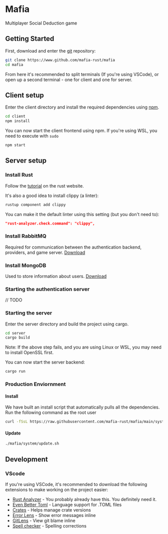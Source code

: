 # Mafia
Multiplayer Social Deduction game

## Getting Started
First, download and enter the [git](https://git-scm.com/) repository:
```bash
git clone https://www.github.com/mafia-rust/mafia
cd mafia
```
From here it's recommended to split terminals (If you're using VSCode), or open up a second terminal - one for client and one for server.
## Client setup
Enter the client directory and install the required dependencies using [npm](https://www.npmjs.com/).
```bash
cd client
npm install
```
You can now start the client frontend using npm. If you're using WSL, you need to execute with `sudo`
```bash
npm start
```
## Server setup
### Install Rust
Follow the [tutorial](https://www.rust-lang.org/learn/get-started) on the rust website.

It's also a good idea to install clippy (a linter):
```bash
rustup component add clippy
```
You can make it the default linter using this setting (but you don't need to):
```json
"rust-analyzer.check.command": "clippy",
```

### Install RabbitMQ
Required for communication between the authentication backend, providers, and game server. [Download](https://www.rabbitmq.com/docs/download)

### Install MongoDB
Used to store information about users. [Download](https://www.mongodb.com/try/download/community)

### Starting the authentication server
// TODO

### Starting the server
Enter the server directory and build the project using cargo.
```bash
cd server
cargo build
```
Note: If the above step fails, and you are using Linux or WSL, you may need to install OpenSSL first.

You can now start the server backend:
```bash
cargo run
```

### Production Enviornment
#### Install
We have built an install script that automatically pulls all the dependencies.
Run the following command as the root user
```bash
curl -fSsL https://raw.githubusercontent.com/mafia-rust/mafia/main/system/install.sh | sh
```

#### Update
```bash
./mafia/system/update.sh
```


## Development
### VScode
If you're using VSCode, it's recommended to download the following extensions to make working on the project easier:
 - [Rust Analyzer](https://marketplace.visualstudio.com/items?itemName=rust-lang.rust-analyzer) - You probably already have this. You definitely need it.
 - [Even Better Toml](https://marketplace.visualstudio.com/items?itemName=tamasfe.even-better-toml) - Language support for .TOML files
 - [Crates](https://marketplace.visualstudio.com/items?itemName=serayuzgur.crates) - Helps manage crate versions
 - [Error Lens](https://marketplace.visualstudio.com/items?itemName=usernamehw.errorlens) - Show error messages inline
 - [GitLens](https://marketplace.visualstudio.com/items?itemName=eamodio.gitlens) - View git blame inline
 - [Spell checker](https://marketplace.visualstudio.com/items?itemName=streetsidesoftware.code-spell-checker) - Spelling corrections